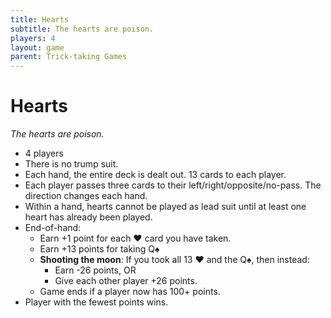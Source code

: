 ```yaml
---
title: Hearts
subtitle: The hearts are poison.
players: 4
layout: game
parent: Trick-taking Games
---
```


# Hearts

*The hearts are poison.*

- 4 players
- There is no trump suit.
- Each hand, the entire deck is dealt out. 13 cards to each player.
- Each player passes three cards to their left/right/opposite/no-pass. The direction changes each hand.
- Within a hand, hearts cannot be played as lead suit until at least one heart has already been played.
- End-of-hand:
    - Earn +1 point for each <span class="cH">♥&#xFE0E;</span> card you have taken.
    - Earn +13 points for taking <span class="cS">Q♠&#xFE0E;</span>
    - **Shooting the moon**: If you took all 13 <span class="cH">♥&#xFE0E;</span> and the <span class="cS">Q♠&#xFE0E;</span>, then instead:
        - Earn -26 points, OR
        - Give each other player +26 points.
    - Game ends if a player now has 100+ points.
- Player with the fewest points wins.


